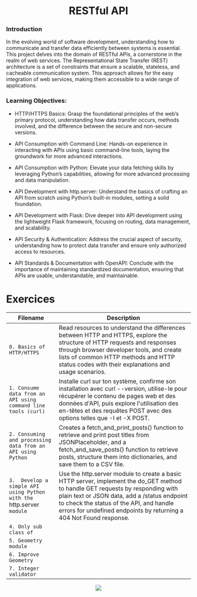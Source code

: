 <div align= "center">
  <h1>RESTful API</h1>
</div>

### Introduction
In the evolving world of software development, understanding how to communicate and transfer data efficiently between systems is essential. This project delves into the domain of RESTful APIs, a cornerstone in the realm of web services. The Representational State Transfer (REST) architecture is a set of constraints that ensure a scalable, stateless, and cacheable communication system. This approach allows for the easy integration of web services, making them accessible to a wide range of applications.

### Learning Objectives:
- HTTP/HTTPS Basics: Grasp the foundational principles of the web’s primary protocol, understanding how data transfer occurs, methods involved, and the difference between the secure and non-secure versions.

- API Consumption with Command Line: Hands-on experience in interacting with APIs using basic command-line tools, laying the groundwork for more advanced interactions.

- API Consumption with Python: Elevate your data fetching skills by leveraging Python’s capabilities, allowing for more advanced processing and data manipulation.

- API Development with http.server: Understand the basics of crafting an API from scratch using Python’s built-in modules, setting a solid foundation.

- API Development with Flask: Dive deeper into API development using the lightweight Flask framework, focusing on routing, data management, and scalability.

- API Security & Authentication: Address the crucial aspect of security, understanding how to protect data transfer and ensure only authorized access to resources.

- API Standards & Documentation with OpenAPI: Conclude with the importance of maintaining standardized documentation, ensuring that APIs are usable, understandable, and maintainable.

# Exercices

| Filename | Description |
| -------- | ----------- |
| `0. Basics of HTTP/HTTPS` | Read resources to understand the differences between HTTP and HTTPS, explore the structure of HTTP requests and responses through browser developer tools, and create lists of common HTTP methods and HTTP status codes with their explanations and usage scenarios.|
| `1. Consume data from an API using command line tools (curl)` | Installe curl sur ton système, confirme son installation avec curl --version, utilise-le pour récupérer le contenu de pages web et des données d'API, puis explore l'utilisation des en-têtes et des requêtes POST avec des options telles que -I et -X POST. |
| `2. Consuming and processing data from an API using Python` | Creates a fetch_and_print_posts() function to retrieve and print post titles from JSONPlaceholder, and a fetch_and_save_posts() function to retrieve posts, structure them into dictionaries, and save them to a CSV file. |
| `3.  Develop a simple API using Python with the `http.server` module` |Use the http.server module to create a basic HTTP server, implement the do_GET method to handle GET requests by responding with plain text or JSON data, add a /status endpoint to check the status of the API, and handle errors for undefined endpoints by returning a 404 Not Found response.|
| `4. Only sub class of` | |
| `5. Geometry module` | |
| `6. Improve Geometry` | |
| `7. Integer validator` | |













<p align="center">
  <img src="https://i.imgur.com/J1oVLId.jpeg" name="logo Holberton"/>
</p>
